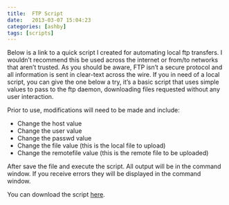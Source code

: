 ```yaml
---
title:  FTP Script
date:   2013-03-07 15:04:23
categories: [ashby]
tags: [scripts]
---
```

Below is a link to a quick script I created for automating local ftp transfers.  I wouldn’t recommend this be used across the internet or from/to networks that aren’t trusted.  As you should be aware, FTP isn’t a secure protocol and all information is sent in clear-text across the wire.  If you in need of a local script, you can give the one below a try, it’s a basic script that uses simple values to pass to the ftp daemon, downloading files requested without any user interaction.
  
Prior to use, modifications will need to be made and include:

* Change the host value<br>
* Change the user value<br>
* Change the passwd value<br>
* Change the file value (this is the local file to upload)<br>
* Change the remotefile value (this is the remote file to be uploaded)<br>
 

After save the file and execute the script.  All output will be in the command window.  If you receive errors they will be displayed in the command window.

You can download the script [here](https://ashby.keybase.pub/Blog/Scripts/ftptransfer.sh).
